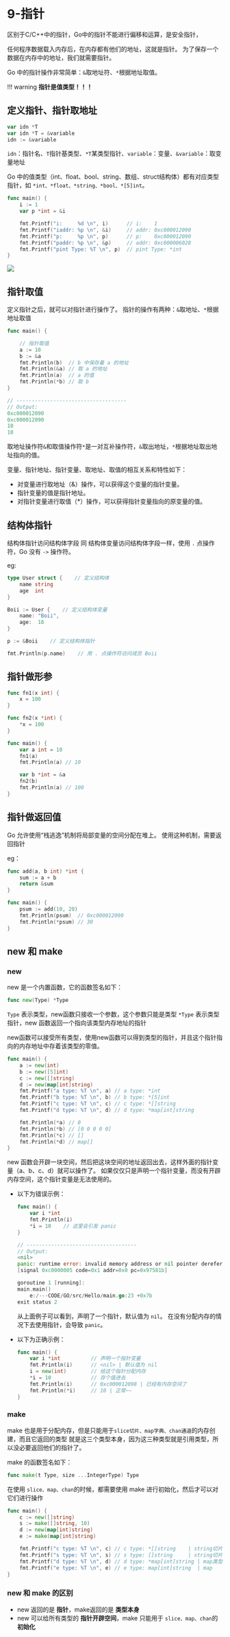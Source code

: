 # 9-指针

区别于C/C++中的指针，Go中的指针不能进行偏移和运算，是安全指针，

任何程序数据载入内存后，在内存都有他们的地址，这就是指针。
为了保存一个数据在内存中的地址，我们就需要指针。

Go 中的指针操作非常简单：`&`取地址符、`*`根据地址取值。

!!! warning
    **指针是值类型！！！**

## 定义指针、指针取地址
```go
var idn *T
var idn *T = &variable
idn := &variable
```
`idn`：指针名、`T`指针基类型、`*T`某类型指针、`variable`：变量、`&variable`：取变量地址

Go 中的值类型（int、float、bool、string、数组、struct结构体）都有对应类型指针，如 `*int、*float、*string、*bool、*[5]int`。

```go
func main() {
    i := 1
    var p *int = &i

    fmt.Printf("i:     %d \n", i)	   // i:    1 
    fmt.Printf("iaddr: %p \n", &i)     // addr: 0xc000012090 
    fmt.Printf("p:     %p \n", p)      // p:    0xc000012090
    fmt.Printf("paddr: %p \n", &p)     // addr: 0xc000006028 
    fmt.Printf("pint Type: %T \n", p)  // pint Type: *int
}
```

![](https://blogpicure.oss-cn-shenzhen.aliyuncs.com/blog/illustration-pic/Go/IMG/20201126192904446_12246.png)

## 指针取值

定义指针之后，就可以对指针进行操作了。
指针的操作有两种：`&`取地址、`*`根据地址取值

```go
func main() {

    // 指针取值
    a := 10
    b := &a
    fmt.Println(b)  // b 中保存着 a 的地址
    fmt.Println(&a) // 取 a 的地址
    fmt.Println(a)  // a 的值
    fmt.Println(*b) // 取 b
}

// ------------------------------------
// Output:
0xc000012090
0xc000012090
10
10
```
取地址操作符`&`和取值操作符`*`是一对互补操作符，`&`取出地址，`*`根据地址取出地址指向的值。

变量、指针地址、指针变量、取地址、取值的相互关系和特性如下：

- 对变量进行取地址（&）操作，可以获得这个变量的指针变量。
- 指针变量的值是指针地址。
- 对指针变量进行取值（*）操作，可以获得指针变量指向的原变量的值。

## 结构体指针

结构体指针访问结构体字段 同 结构体变量访问结构体字段一样，使用 `.` 点操作符，Go 没有 `->` 操作符。

eg:

```go
type User struct {    // 定义结构体
    name string
    age  int
}

Boii := User {    // 定义结构体变量
    name: "Boii",
    age:  18
}

p := &Boii    // 定义结构体指针

fmt.Println(p.name)    // 用 . 点操作符访问成员 Boii
```


## 指针做形参

```go
func fn1(x int) {
    x = 100
}

func fn2(x *int) {
    *x = 100
}

func main() {
    var a int = 10
    fn1(a)
    fmt.Println(a) // 10

    var b *int = &a
    fn2(b)
    fmt.Println(a) // 100
}
```

## 指针做返回值
Go 允许使用“栈逃逸”机制将局部变量的空间分配在堆上。
使用这种机制，需要返回指针

eg：
```go
func add(a, b int) *int {
    sum := a + b
    return &sum
}

func main() {
    psum := add(10, 20)
    fmt.Println(psum)  // 0xc000012090
    fmt.Println(*psum) // 30
}
```

## new 和 make

### new
new 是一个内置函数，它的函数签名如下：
```go
func new(Type) *Type
```
`Type` 表示类型，new函数只接收一个参数，这个参数只能是类型
`*Type` 表示类型指针，new 函数返回一个指向该类型内存地址的指针

new函数可以接受所有类型，使用new函数可以得到类型的指针，并且这个指针指向的内存地址中存着该类型的零值。
```go
func main() {
    a := new(int)
    b := new([5]int)
    c := new([]string)
    d := new(map[int]string)
    fmt.Printf("a type: %T \n", a) // a type: *int
    fmt.Printf("b type: %T \n", b) // b type: *[5]int
    fmt.Printf("c type: %T \n", c) // c type: *[]string
    fmt.Printf("d type: %T \n", d) // d type: *map[int]string

    fmt.Println(*a) // 0
    fmt.Println(*b) // [0 0 0 0 0]
    fmt.Println(*c) // []
    fmt.Println(*d) // map[]
}
```
new 函数会开辟一块空间，然后把这块空间的地址返回出去，这样外面的指针变量（a、b、c、d）就可以操作了。
如果仅仅只是声明一个指针变量，而没有开辟内存空间，这个指针变量是无法使用的。

- 以下为错误示例：

    ```go
    func main() {
        var i *int
        fmt.Println(i)
        *i = 10    // 这里会引发 panic
    }

    // ------------------------------------
    // Output:
    <nil>
    panic: runtime error: invalid memory address or nil pointer dereference
    [signal 0xc0000005 code=0x1 addr=0x0 pc=0x97581b]

    goroutine 1 [running]:
    main.main()
        e:/---CODE/GO/src/Hello/main.go:23 +0x7b
    exit status 2
    ```
    从上面例子可以看到，声明了一个指针，默认值为 `nil`。
    在没有分配内存的情况下去使用指针，会导致 `panic`。


- 以下为正确示例：
    ```go
    func main() {
        var i *int 		    // 声明一个指针变量
        fmt.Println(i)	    // <nil> | 默认值为 nil
        i = new(int)	    // 给这个指针分配内存
        *i = 10			    // 存个值进去
        fmt.Println(i)	    // 0xc000012098 | 已经有内存空间了
        fmt.Println(*i)     // 10 | 正常~~
    }
    ```

### make
make 也是用于分配内存，但是只能用于`slice切片、map字典、chan通道`的内存创建，而且它返回的类型 就是这三个类型本身，因为这三种类型就是引用类型，所以没必要返回他们的指针了。

make 的函数签名如下：
```go
func make(t Type, size ...IntegerType) Type
```

在使用 `slice、map、chan`的时候，都需要使用 make 进行初始化，然后才可以对它们进行操作

```go
func main() {
    c := new([]string)
    s := make([]string, 10)
    d := new(map[int]string)
    e := make(map[int]string)

    fmt.Printf("c type: %T \n", c) // c type: *[]string    | string切片类型的指针
    fmt.Printf("s type: %T \n", s) // s type: []string     | string切片
    fmt.Printf("d type: %T \n", d) // d type: *map[int]string | map类型的指针
    fmt.Printf("e type: %T \n", e) // e type: map[int]string  | map
}
```

### new 和 make 的区别
- new 返回的是 **指针**，make返回的是 **类型本身**
- new 可以给所有类型的 **指针开辟空间**，make 只能用于 `slice、map、chan`的 **初始化**
